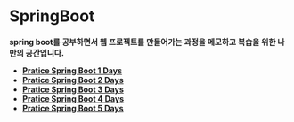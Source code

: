 # SpringBoot
**spring boot를 공부하면서 웹 프로젝트를 만들어가는 과정을 메모하고 복습을 위한 나만의 공간입니다.**
- **[Pratice Spring Boot 1 Days](https://github.com/KIMJUNGRYUN/SpringBoot/tree/main/SpringBoot%201Days)**
- **[Pratice Spring Boot 2 Days](https://github.com/KIMJUNGRYUN/SpringBoot/tree/main/SpringBoot%202Days)**
- **[Pratice Spring Boot 3 Days](https://github.com/KIMJUNGRYUN/SpringBoot/tree/main/SpringBoot%203Days)**
- **[Pratice Spring Boot 4 Days](https://github.com/KIMJUNGRYUN/SpringBoot/tree/main/SpringBoot%204Days)**
- **[Pratice Spring Boot 5 Days](https://github.com/KIMJUNGRYUN/SpringBoot/tree/main/SpringBoot%205Days)**  
